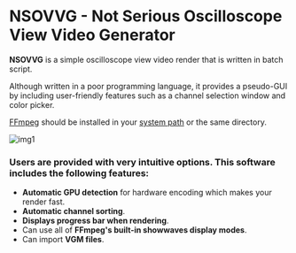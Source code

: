 ﻿# NSOVVG - Not Serious Oscilloscope View Video Generator
**NSOVVG** is a simple oscilloscope view video render that is written in batch script.

Although written in a poor programming language, it provides a pseudo-GUI by including user-friendly features such as a channel selection window and color picker.

[FFmpeg](https://www.ffmpeg.org/download.html) should be installed in your [system path](https://en.wikipedia.org/wiki/PATH_(variable)#DOS,_OS/2,_and_Windows) or the same directory.

![img1](https://drive.usercontent.google.com/download?id=1PTmsGMl9HqW2Bq3IwhI7EgWfsn2ubIy7&export=view&authuser=0)

### Users are provided with very intuitive options. This software includes the following features:
- **Automatic GPU detection** for hardware encoding which makes your render fast.
- **Automatic channel sorting**.
- **Displays progress bar when rendering**.
- Can use all of **FFmpeg's built-in showwaves display modes**.
- Can import **VGM files**.
